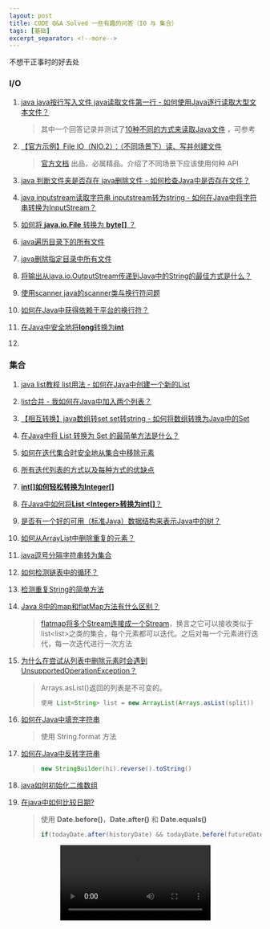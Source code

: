 ```yaml
---
layout: post
title: CODE Q&A Solved 一些有趣的问答（IO 与 集合）
tags: [基础]
excerpt_separator: <!--more-->
---
```


不想干正事时的好去处

<!--more-->

### I/O

1. [java java按行写入文件 java读取文件第一行 - 如何使用Java逐行读取大型文本文件？](https://code.i-harness.com/zh-CN/q/598b51)

   > 其中一个回答记录并测试了[10种不同的方式来读取Java文件](https://funnelgarden.com/java_read_file/) ，可参考

2. [【官方示例】File IO（NIO.2）：（不同场景下）读、写并创建文件](https://blog.csdn.net/hhx0626/article/details/78183928)

   > [官方文档](https://docs.oracle.com/javase/tutorial/essential/io/file.html) 出品，必属精品。介绍了不同场景下应该使用何种 API

3. [java 判断文件夹是否存在 java删除文件 - 如何检查Java中是否存在文件？](https://code.i-harness.com/zh-CN/q/1bb861)

4. [java inputstream读取字符串 inputstream转为string - 如何在Java中将字符串转换为InputStream？](https://code.i-harness.com/zh-CN/q/bef62)

5. [如何将 **java.io.File** 转换为 **byte[]** ？](https://code.i-harness.com/zh-CN/q/d1b64)

6. [java遍历目录下的所有文件](https://code.i-harness.com/zh-CN/q/1c25d0)

7. [java删除指定目录中所有文件](https://code.i-harness.com/zh-CN/q/be4ff)

8. [将输出从java.io.OutputStream传递到Java中的String的最佳方式是什么？](https://code.i-harness.com/zh-CN/q/34f3e)

9. [使用scanner java的scanner类与换行符问题](https://code.i-harness.com/zh-CN/q/c7ebdd)

10. [如何在Java中获得依赖于平台的换行符？](https://code.i-harness.com/zh-CN/q/32c4b)

11. [在Java中安全地将**long**转换为**int**](https://code.i-harness.com/zh-CN/q/18462f)

12. 

### 集合

1. [java list教程 list用法 - 如何在Java中创建一个新的List](https://code.i-harness.com/zh-CN/q/d19cc)

2. [list合并 - 我如何在Java中加入两个列表？](https://code.i-harness.com/zh-CN/q/2e477)

3. [【相互转换】java数组转set set转string - 如何将数组转换为Java中的Set](https://code.i-harness.com/zh-CN/q/2ec267)

4. [在Java中将 List 转换为 Set 的最简单方法是什么？](https://code.i-harness.com/zh-CN/q/15d164)

5. [如何在迭代集合时安全地从集合中移除元素](https://code.i-harness.com/zh-CN/q/12422a)

6. [所有迭代列表的方式以及每种方式的优缺点](https://code.i-harness.com/zh-CN/q/118ea33)

7. [**int[]**如何轻松转换为**Integer[]**](https://code.i-harness.com/zh-CN/q/d6fc5)

8. [在Java中如何将**List <**Integer**>**转换为**int[]**？](https://code.i-harness.com/zh-CN/q/ea7af)

9. [是否有一个好的可用（标准Java）数据结构来表示Java中的树？](https://code.i-harness.com/zh-CN/q/35bf96)

10. [ 如何从ArrayList中删除重复的元素？](https://code.i-harness.com/zh-CN/q/31cd0)

11. [java逗号分隔字符串转为集合](https://code.i-harness.com/zh-CN/q/724483)

12. [如何检测链表中的循环？](https://code.i-harness.com/zh-CN/q/28a2cb)

13. [检测重复String的简单方法](https://code.i-harness.com/zh-CN/q/12d8eb)

14. [Java 8中的map和flatMap方法有什么区别？](https://code.i-harness.com/zh-CN/q/1972c92)

    > [flatmap将多个Stream连接成一个Stream](https://blog.csdn.net/andyzhaojianhui/article/details/79047825)，换言之它可以接收类似于list<list<E>>之类的集合，每个元素都可以迭代。之后对每一个元素进行迭代，每一次迭代进行一次方法

15. [为什么在尝试从列表中删除元素时会遇到UnsupportedOperationException？](https://code.i-harness.com/zh-CN/q/2d40f3)

	> Arrays.asList()返回的列表是不可变的。
    > ```java
    > 使用 List<String> list = new ArrayList(Arrays.asList(split))
    > ```


16. [如何在Java中填充字符串](https://code.i-harness.com/zh-CN/q/5ed6d)

    > 使用 String.format 方法

17. [如何在Java中反转字符串](https://code.i-harness.com/zh-CN/q/737fb7)

    > ```java
    > new StringBuilder(hi).reverse().toString()
    > ```

18. [java如何初始化二维数组](https://code.i-harness.com/zh-CN/q/baa31d)

19. [在java中如何比较日期?](https://code.i-harness.com/zh-CN/q/278ef5)

    > 使用 **Date.before()**，**Date.after()** 和 **Date.equals()**
    > ```java
    > if(todayDate.after(historyDate) && todayDate.before(futureDate)){...}
    > ```

<video controls="" autoplay="" name="media" style="clear:both;display:block;margin:auto"><source src="http://dl.stream.qqmusic.qq.com/M500000pNA1e4c8zx1.mp3?vkey=CC5F80ADFF396464208628B20D6E9719662EC8167EB0AC25943BB5A9A9C76F1F1E355F1A8F9399CE26FFA87C208A8BF12E00E573864F0292&amp;guid=5150825362&amp;fromtag=1" type="audio/mpeg"></video>

